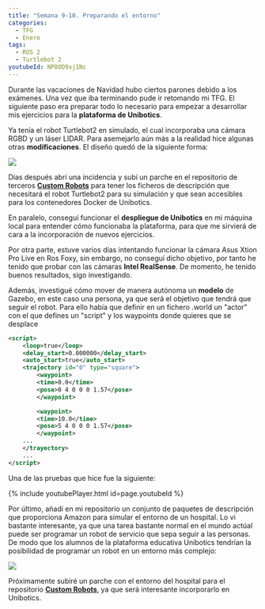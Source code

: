 ```yaml
---
title: "Semana 9-10. Preparando el entorno"
categories:
  - TFG
  - Enero
tags:
  - ROS 2
  - Turtlebot 2
youtubeId: NP8OD9xj1Nc
---
```


Durante las vacaciones de Navidad hubo ciertos parones debido a los exámenes. Una vez que iba terminando pude ir retomando mi TFG.
El siguiente paso era preparar todo lo necesario para empezar a desarrollar mis ejercicios para la **plataforma de Unibotics**.

Ya tenía el robot Turtlebot2 en simulado, el cual incorporaba una cámara RGBD y un láser LIDAR. Para asemejarlo aún más a la realidad hice algunas otras **modificaciones**. El diseño quedó de la siguiente forma:  

![](/2021-tfg-carlos-caminero/images/turtlebot2-sim-v2.png)  

Días después abrí una incidencia y subí un parche en el repositorio de terceros [**Custom Robots**](https://github.com/JdeRobot/CustomRobots/tree/foxy-devel) para tener los ficheros de descripción que necesitará el robot Turtlebot2 para su simulación y que sean accesibles para los contenedores Docker de Unibotics.

En paralelo, conseguí funcionar el **despliegue de Unibotics** en mi máquina local para entender cómo funcionaba la plataforma, para que me sirvierá de cara a la incorporación de nuevos ejercicios.

Por otra parte, estuve varios días intentando funcionar la cámara Asus Xtion Pro Live en Ros Foxy, sin embargo, no conseguí dicho objetivo, por tanto he tenido que probar con las cámaras **Intel RealSense**. De momento, he tenido buenos resultados, sigo investigando.

Además, investigué cómo mover de manera autónoma un **modelo** de Gazebo, en este caso una persona, ya que será el objetivo que tendrá que seguir el robot. Para ello había que definir en un fichero .world un "actor" con el que defines un "script" y los waypoints donde quieres que se desplace

~~~xml
<script>
    <loop>true</loop>
    <delay_start>0.000000</delay_start>
    <auto_start>true</auto_start>
    <trajectory id="0" type="square">
        <waypoint>
        <time>0.0</time>
        <pose>0 4 0 0 0 1.57</pose>
        </waypoint>

        <waypoint>
        <time>10.0</time>
        <pose>5 4 0 0 0 1.57</pose>
        </waypoint>
    ...
    </trayectory>
    ...
</script>
~~~

Una de las pruebas que hice fue la siguiente:

{% include youtubePlayer.html id=page.youtubeId %}  


Por último, añadí en mi repositorio un conjunto de paquetes de descripción que proporciona Amazon para simular el entorno de un hospital. Lo vi bastante interesante, ya que una tarea bastante normal en el mundo actúal puede ser programar un robot de servicio que sepa seguir a las personas. De modo que los alumnos de la plataforma educativa Unibotics tendrían la posibilidad de programar un robot en un entorno más complejo:

![](/2021-tfg-carlos-caminero/images/hospital_world.png)  

Próximamente subiré un parche con el entorno del hospital para el repositorio [**Custom Robots**](https://github.com/JdeRobot/CustomRobots/tree/foxy-devel), ya que será interesante incorporarlo en Unibotics.
